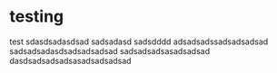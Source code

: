 # testing
test
sdasdsadasdsad
sadsadasd
sadsdddd
adsadsadssadsadsadsad
sadsadsadasdsadsadsadsad
sadsadsadsasadsadsad
dasdsadsadsadsasadsadsadsad
